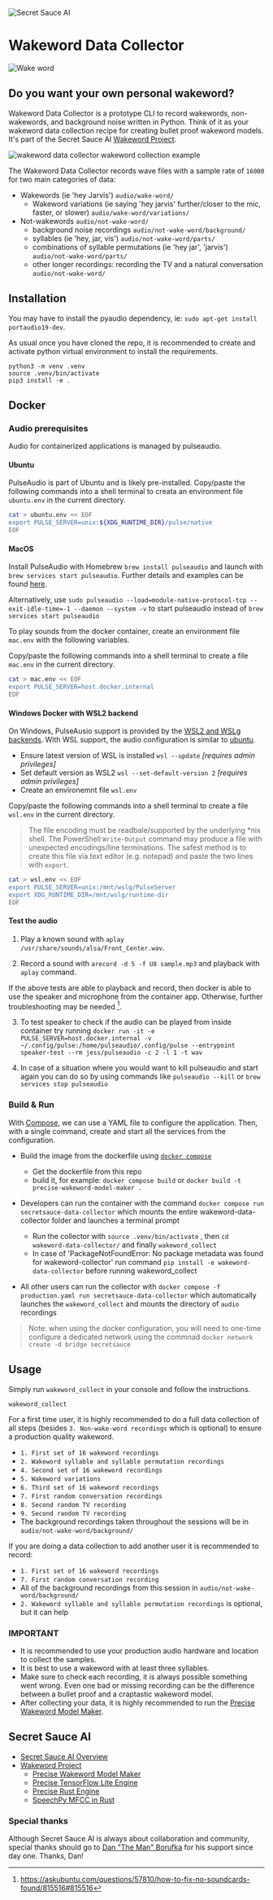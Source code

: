 ![Secret Sauce AI](https://github.com/secretsauceai/secret_sauce_ai/blob/main/SSAI_logo_2.3_compressed_cropped.png?raw=true)
# Wakeword Data Collector
![Wake word](https://github.com/secretsauceai/secret_sauce_ai/blob/main/SSAI_wakeword_scene_compressed.png?raw=true)
## Do you want your own personal wakeword?
Wakeword Data Collector is a prototype CLI to record wakewords, non-wakewords, and background noise written in Python. Think of it as your wakeword data collection recipe for creating bullet proof wakeword models. It's part of the Secret Sauce AI [Wakeword Project](https://github.com/secretsauceai/secret_sauce_ai/wiki/Wakeword-Project).

![wakeword data collector wakeword collection example](https://github.com/secretsauceai/secret_sauce_ai/blob/main/SSAI_ww_collector_01.1.gif)

The Wakeword Data Collector records wave files with a sample rate of `16000` for two main categories of data:
* Wakewords (ie 'hey Jarvis') `audio/wake-word/`
  * Wakeword variations (ie saying 'hey jarvis' further/closer to the mic, faster, or slower) `audio/wake-word/variations/`
* Not-wakewords `audio/not-wake-word/`
   * background noise recordings `audio/not-wake-word/background/`
   * syllables (ie 'hey, jar, vis') `audio/not-wake-word/parts/`
   * combinations of syllable permutations (ie 'hey jar', 'jarvis') `audio/not-wake-word/parts/`
   * other longer recordings: recording the TV and a natural conversation `audio/not-wake-word/`

## Installation
You may have to install the pyaudio dependency, ie:
`sudo apt-get install portaudio19-dev`.

As usual once you have cloned the repo, it is recommended to create and activate python virtual environment to install the requirements.
```console
python3 -m venv .venv
source .venv/bin/activate
pip3 install -e .
```

## Docker

### Audio prerequisites

Audio for containerized applications is managed by pulseaudio. 

#### Ubuntu

PulseAudio is part of Ubuntu and is likely pre-installed. Copy/paste the following commands into a shell terminal to creata an environment file `ubuntu.env` in the current directory.
```bash
cat > ubuntu.env << EOF
export PULSE_SERVER=unix:${XDG_RUNTIME_DIR}/pulse/native
EOF
```

#### MacOS

Install PulseAudio with Homebrew `brew install pulseaudio` and launch with `brew services start pulseaudio`. Further details and examples can be found [here](https://devops.datenkollektiv.de/running-a-docker-soundbox-on-mac.html "Install PulseAudio on the Mac host").

Alternatively, use `sudo pulseaudio --load=module-native-protocol-tcp --exit-idle-time=-1 --daemon --system -v` to start pulseaudio instead of `brew services start pulseaudio`

To play sounds from the docker container, create an environment file `mac.env` with the following variables.

Copy/paste the following commands into a shell terminal to create a file `mac.env` in the current directory.
```bash
cat > mac.env << EOF
export PULSE_SERVER=host.docker.internal
EOF
```
#### Windows Docker with WSL2 backend

On Windows, PulseAusio support is provided by the [WSL2 and WSLg backends](https://github.com/microsoft/wslg). With WSL support, the audio configuration is similar to [ubuntu](#ubuntu).

- Ensure latest version of WSL is installed `wsl --update` _[requires admin privileges]_
- Set default version as WSL2 `wsl --set-default-version 2` _[requires admin privileges]_
- Create an environemnt file `wsl.env`

Copy/paste the following commands into a shell terminal to create a file `wsl.env` in the current directory. 
> The file encoding must be readbale/supported by the underlying *nix shell. The PowerShell `Write-Output` command may produce a file with unexpected encodings/line terminations. The safest method is to create this file via text editor (e.g. notepad) and paste the two lines with `export`.
```bash
cat > wsl.env << EOF
export PULSE_SERVER=unix:/mnt/wslg/PulseServer
export XDG_RUNTIME_DIR=/mnt/wslg/runtime-dir
EOF
```

#### Test the audio

1. Play a known sound with `aplay /usr/share/sounds/alsa/Front_Center.wav`.

2. Record a sound with `arecord -d 5 -f U8 sample.mp3` and playback with `aplay` command.

If the above tests are able to playback and record, then docker is able to use the speaker and microphone from the container app. Otherwise, further troubleshooting may be needed [^1].

[^1]: https://askubuntu.com/questions/57810/how-to-fix-no-soundcards-found/815516#815516

3. To test speaker to check if the audio can be played from inside container try running `docker run -it -e PULSE_SERVER=host.docker.internal -v ~/.config/pulse:/home/pulseaudio/.config/pulse --entrypoint speaker-test --rm jess/pulseaudio -c 2 -l 1 -t wav`

4. In case of a situation where you would want to kill pulseaudio and start again you can do so by using commands like `pulseaudio --kill` or `brew services stop pulseaudio`

### Build & Run

With [Compose](https://docs.docker.com/compose), we can use a YAML file to configure the application. Then, with a single command, create and start all the services from the configuration.
* Build the image from the dockerfile using [`docker compose`](https://docs.docker.com/compose)
	* Get the dockerfile from this repo 
  * build it, for example: `docker compose build` or `docker build -t precise-wakeword-model-maker .`

* Developers can run the container with the command `docker compose run secretsauce-data-collector` which mounts the entire wakeword-data-collector folder and launches a terminal prompt
  * Run the collector with `source .venv/bin/activate` , then `cd wakeword-data-collector/` and finally `wakeword_collect`
  * In case of 'PackageNotFoundError: No package metadata was found for wakeword-collector' run command `pip install -e wakeword-data-collector` before running wakeword_collect
* All other users can run the collector with `docker compose -f production.yaml run secretsauce-data-collector` which automatically launches the `wakeword_collect` and mounts the directory of `audio` recordings

> Note: when using the docker configuration, you will need to one-time configure a dedicated network using the commnad `docker network create -d bridge secretsauce`

## Usage
Simply run `wakeword_collect` in your console and follow the instructions.
```
wakeword_collect
```

For a first time user, it is highly recommended to do a full data collection of all steps (besides `3. Non-wake-word recordings` which is optional) to ensure a production quality wakeword.
* `1. First set of 16 wakeword recordings`
* `2. Wakeword syllable and syllable permutation recordings`
* `4. Second set of 16 wakeword recordings`
* `5. Wakeword variations`
* `6. Third set of 16 wakeword recordings`
* `7. First random conversation recordings`
* `8. Second random TV recording`
* `9. Second random TV recording`
* The background recordings taken throughout the sessions will be in `audio/not-wake-word/background/`

If you are doing a data collection to add another user it is recommended to record:
* `1. First set of 16 wakeword recordings`
* `7. First random conversation recording`
* All of the background recordings from this session in `audio/not-wake-word/background/`
* `2. Wakeword syllable and syllable permutation recordings` is optional, but it can help


### IMPORTANT
* It is recommended to use your production audio hardware and location to collect the samples.
* It is best to use a wakeword with at least three syllables.
* Make sure to check each recording, it is always possible something went wrong. Even one bad or missing recording can be the difference between a bullet proof and a craptastic wakeword model. 
* After collecting your data, it is highly recommended to run the [Precise Wakeword Model Maker](https://github.com/secretsauceai/precise-wakeword-model-maker).

## Secret Sauce AI
* [Secret Sauce AI Overview](https://github.com/secretsauceai/secret_sauce_ai)
* [Wakeword Project](https://github.com/secretsauceai/secret_sauce_ai/wiki/Wakeword-Project)
    * [Precise Wakeword Model Maker](https://github.com/secretsauceai/precise-wakeword-model-maker) 
    * [Precise TensorFlow Lite Engine](https://github.com/OpenVoiceOS/precise_lite_runner)
    * [Precise Rust Engine](https://github.com/sheosi/precise-rs)
    * [SpeechPy MFCC in Rust](https://github.com/secretsauceai/mfcc-rust)

### Special thanks
Although Secret Sauce AI is always about collaboration and community, special thanks should go to [Dan "The Man" Borufka](https://github.com/polygoat/) for his support since day one. Thanks, Dan! 

